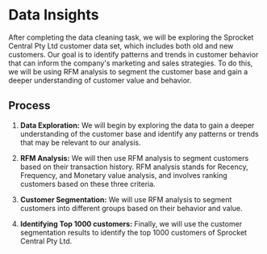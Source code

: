 # Data Insights
After completing the data cleaning task, we will be exploring the Sprocket Central Pty Ltd customer data set, which includes both old and new customers. Our goal is to identify patterns and trends in customer behavior that can inform the company's marketing and sales strategies. To do this, we will be using RFM analysis to segment the customer base and gain a deeper understanding of customer value and behavior.

## Process
1. **Data Exploration:** We will begin by exploring the data to gain a deeper understanding of the customer base and identify any patterns or trends that may be relevant to our analysis.


2. **RFM Analysis:** We will then use RFM analysis to segment customers based on their transaction history. RFM analysis stands for Recency, Frequency, and Monetary value analysis, and involves ranking customers based on these three criteria.

3. **Customer Segmentation:** We will use RFM analysis to segment customers into different groups based on their behavior and value.


4. **Identifying Top 1000 customers:** Finally, we will use the customer segmentation results to identify the top 1000 customers of Sprocket Central Pty Ltd.


